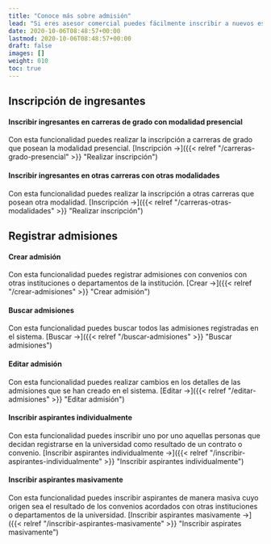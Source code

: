 ```yaml
---
title: "Conoce más sobre admisión"
lead: "Si eres asesor comercial puedes fácilmente inscribir a nuevos estudiantes usando esta funcionalidad."
date: 2020-10-06T08:48:57+00:00
lastmod: 2020-10-06T08:48:57+00:00
draft: false
images: []
weight: 010
toc: true
---
```


## Inscripción de ingresantes
#### Inscribir ingresantes en carreras de grado con modalidad presencial

Con esta funcionalidad puedes realizar la inscripción a carreras de grado que posean la modalidad presencial. [Inscripción →]({{< relref "/carreras-grado-presencial" >}} "Realizar inscripción")

#### Inscribir ingresantes en otras carreras con otras modalidades

Con esta funcionalidad puedes realizar la inscripción a otras carreras que posean otra modalidad. [Inscripción →]({{< relref "/carreras-otras-modalidades" >}} "Realizar inscripción")

## Registrar admisiones
#### Crear admisión

Con esta funcionalidad puedes registrar admisiones con convenios con otras instituciones o departamentos de la institución. [Crear →]({{< relref "/crear-admisiones" >}} "Crear admisión")

#### Buscar admisiones

Con esta funcionalidad puedes buscar todos las admisiones registradas en el sistema. [Buscar →]({{< relref "/buscar-admisiones" >}} "Buscar admisiones")

#### Editar admisión

Con esta funcionalidad puedes realizar cambios en los detalles de las admisiones que se han creado en el sistema. [Editar →]({{< relref "/editar-admisiones" >}} "Editar admisión")

#### Inscribir aspirantes individualmente

Con esta funcionalidad puedes inscribir uno por uno aquellas personas que decidan registrarse en la universidad como resultado de un contrato o convenio. [Inscribir aspirantes individualmente →]({{< relref "/inscribir-aspirantes-individualmente" >}} "Inscribir aspirantes individualmente")

#### Inscribir aspirantes masivamente

Con esta funcionalidad puedes inscribir aspirantes de manera masiva cuyo origen sea el resultado de los convenios acordados con otras instituciones o departamentos de la universidad. [Inscribir aspirantes masivamente →]({{< relref "/inscribir-aspirantes-masivamente" >}} "Inscribir aspirates masivamente")
